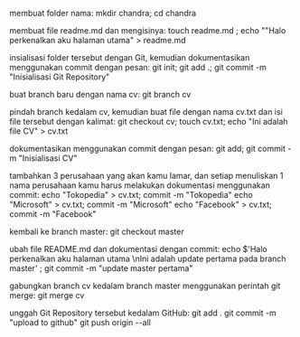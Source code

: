 membuat folder nama: mkdir chandra; cd chandra

membuat file readme.md dan mengisinya: touch readme.md ; echo ""Halo perkenalkan aku halaman utama" > readme.md

insialisasi folder tersebut dengan Git, kemudian dokumentasikan menggunakan commit dengan pesan: git init; git add .; git commit -m "Inisialisasi Git Repository"

buat branch baru dengan nama cv: git branch cv

pindah branch kedalam cv, kemudian buat file dengan nama cv.txt dan isi file tersebut dengan kalimat: git checkout cv; touch cv.txt; echo "Ini adalah file CV" > cv.txt

dokumentasikan menggunakan commit dengan pesan: git add; git commit -m "Inisialisasi CV" 

tambahkan 3 perusahaan yang akan kamu lamar, dan setiap menuliskan 1 nama perusahaan kamu harus melakukan dokumentasi menggunakan commit: echo "Tokopedia" > cv.txt; commit -m "Tokopedia" echo "Microsoft" > cv.txt; commit -m "Microsoft" echo "Facebook" > cv.txt; commit -m "Facebook"

kembali ke branch master: git checkout master


ubah file README.md dan dokumentasi dengan commit: echo $'Halo perkenalkan aku halaman utama \nIni adalah update pertama pada branch master' ; git commit -m "update master pertama"

gabungkan branch cv kedalam branch master menggunakan perintah git merge: git merge cv

unggah Git Repository tersebut kedalam GitHub: git add . git commit -m "upload to github" git push origin --all
